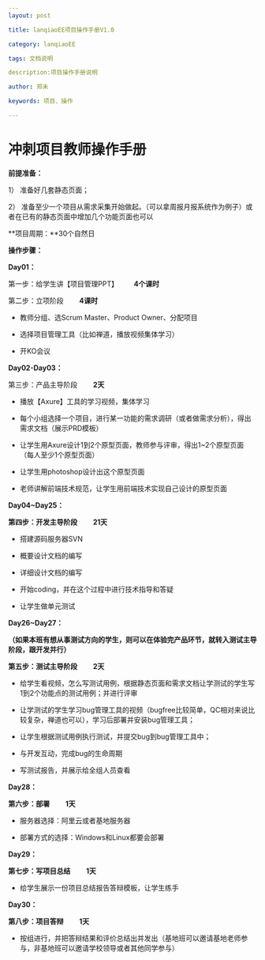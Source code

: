 ```yaml
---
layout: post

title: lanqiaoEE项目操作手册V1.0

category: lanqiaoEE

tags: 文档说明

description:项目操作手册说明

author: 郑未

keywords: 项目、操作

---
```


# 冲刺项目教师操作手册

**前提准备：**

1）	准备好几套静态页面；

2）	准备至少一个项目从需求采集开始做起。（可以拿周报月报系统作为例子）或者在已有的静态页面中增加几个功能页面也可以

**项目周期：**30个自然日

**操作步骤：**

**Day01：**

第一步：给学生讲【项目管理PPT】	　　**4个课时**

第二步：立项阶段			　　**4课时**

* 教师分组、选Scrum Master、Product Owner、分配项目

* 选择项目管理工具（比如禅道，播放视频集体学习）

* 开KO会议

**Day02-Day03：**

第三步：产品主导阶段				　　**2天**

* 播放【Axure】工具的学习视频，集体学习

* 每个小组选择一个项目，进行某一功能的需求调研（或者做需求分析），得出需求文档（展示PRD模板）

* 让学生用Axure设计1到2个原型页面，教师参与评审，得出1~2个原型页面（每人至少1个原型页面）

* 让学生用photoshop设计出这个原型页面

* 老师讲解前端技术规范，让学生用前端技术实现自己设计的原型页面

**Day04~Day25：**

**第四步：开发主导阶段**							　　**21天**

* 搭建源码服务器SVN

* 概要设计文档的编写

* 详细设计文档的编写

* 开始coding，并在这个过程中进行技术指导和答疑

* 让学生做单元测试

**Day26~Day27：**

**（如果本班有想从事测试方向的学生，则可以在体验完产品环节，就转入测试主导阶段，跟开发并行）**

**第五步：测试主导阶段**						　　**2天**

* 给学生看视频，怎么写测试用例，根据静态页面和需求文档让学测试的学生写1到2个功能点的测试用例；并进行评审

* 让学测试的学生学习bug管理工具的视频（bugfree比较简单，QC相对来说比较复杂，禅道也可以），学习后部署并安装bug管理工具；

* 让学生根据测试用例执行测试，并提交bug到bug管理工具中；

* 与开发互动，完成bug的生命周期

* 写测试报告，并展示给全组人员查看

**Day28：**

**第六步：部署**										　　**1天**
* 服务器选择：阿里云或者基地服务器

* 部署方式的选择：Windows和Linux都要会部署

**Day29：**

**第七步：写项目总结**								　　**1天**

* 给学生展示一份项目总结报告答辩模板，让学生练手

**Day30：**

**第八步：项目答辩**									　　**1天**

* 按组进行，并把答辩结果和评价总结出并发出（基地班可以邀请基地老师参与，非基地班可以邀请学校领导或者其他同学参与）



